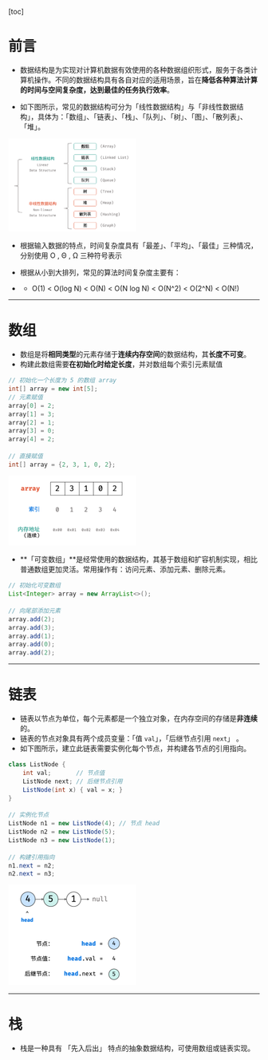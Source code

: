 [toc]

# 前言

-   数据结构是为实现对计算机数据有效使用的各种数据组织形式，服务于各类计算机操作。不同的数据结构具有各自对应的适用场景，旨在**降低各种算法计算的时间与空间复杂度，达到最佳的任务执行效率**。

-   如下图所示，常见的数据结构可分为「线性数据结构」与「非线性数据结构」，具体为：「数组」、「链表」、「栈」、「队列」、「树」、「图」、「散列表」、「堆」。

    

<img src="../images/image-20211031144727325.png" alt="image-20211031144727325" style="zoom:25%;" />



-   根据输入数据的特点，时间复杂度具有「最差」、「平均」、「最佳」三种情况，分别使用 O , Θ , Ω 三种符号表示

-   根据从小到大排列，常见的算法时间复杂度主要有：

-   -   O(1) < O(log N) < O(N) < O(N log N) < O(N^2) < O(2^N) < O(N!)



---



# 数组



-   数组是将**相同类型**的元素存储于**连续内存空间**的数据结构，其**长度不可变**。
-   构建此数组需要**在初始化时给定长度**，并对数组每个索引元素赋值

```java
// 初始化一个长度为 5 的数组 array
int[] array = new int[5];
// 元素赋值
array[0] = 2;
array[1] = 3;
array[2] = 1;
array[3] = 0;
array[4] = 2;

// 直接赋值
int[] array = {2, 3, 1, 0, 2};
```



<img src="../images/image-20211031145220165.png" alt="image-20211031145220165" style="zoom:25%;" />



-   **「可变数组」**是经常使用的数据结构，其基于数组和扩容机制实现，相比普通数组更加灵活。常用操作有：访问元素、添加元素、删除元素。

```java
// 初始化可变数组
List<Integer> array = new ArrayList<>();

// 向尾部添加元素
array.add(2);
array.add(3);
array.add(1);
array.add(0);
array.add(2);
```



---



# 链表



-   链表以节点为单位，每个元素都是一个独立对象，在内存空间的存储是**非连续**的。
-   链表的节点对象具有两个成员变量：「值 `val`」，「后继节点引用 `next`」 。
-   如下图所示，建立此链表需要实例化每个节点，并构建各节点的引用指向。

```java
class ListNode {
    int val;       // 节点值
    ListNode next; // 后继节点引用
    ListNode(int x) { val = x; }
}

// 实例化节点
ListNode n1 = new ListNode(4); // 节点 head
ListNode n2 = new ListNode(5);
ListNode n3 = new ListNode(1);

// 构建引用指向
n1.next = n2;
n2.next = n3;

```



<img src="../images/image-20211031145819570.png" alt="image-20211031145819570" style="zoom:25%;" />



---



# 栈



-   栈是一种具有 「先入后出」 特点的抽象数据结构，可使用数组或链表实现。















